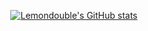 <div align=center>

[![Lemondouble's GitHub stats](https://github-readme-stats.vercel.app/api?username=Lemondouble)](https://github.com/anuraghazra/github-readme-stats)


<!--
**LemonDouble/Lemondouble** is a ✨ _special_ ✨ repository because its `README.md` (this file) appears on your GitHub profile.

Here are some ideas to get you started:

- 🔭 I’m currently working on ...
- 🌱 I’m currently learning ...
- 👯 I’m looking to collaborate on ...
- 🤔 I’m looking for help with ...
- 💬 Ask me about ...
- 📫 How to reach me: ...
- 😄 Pronouns: ...
- ⚡ Fun fact: ...
-->
